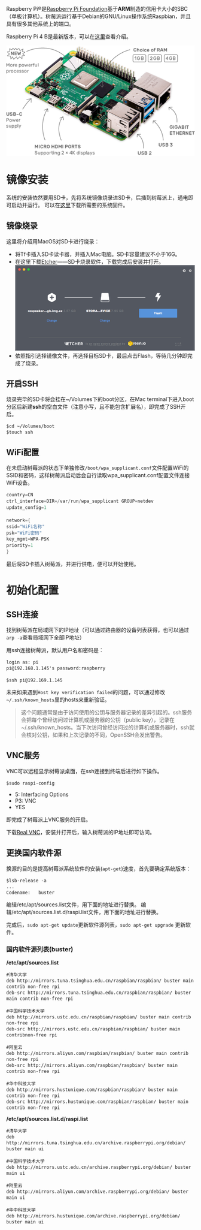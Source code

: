Raspberry Pi®是[Raspberry Pi Foundation](http://www.raspberrypi.org/)基于**ARM**制造的信用卡大小的SBC（单板计算机）。树莓派运行基于Debian的GNU/Linux操作系统Raspbian，并且具有很多其他系统上的端口。

Raspberry Pi 4 B是最新版本，可以在[这里](https://www.raspberrypi.org/products/raspberry-pi-4-model-b/)查看介绍。

![Raspberry Pi 4b](https://raw.githubusercontent.com/ericwangzq/Eric_Blog/master/assets/20200504163646.png)

# 镜像安装

系统的安装依然要用SD卡，先将系统镜像烧录进SD卡，后插到树莓派上，通电即可启动并运行。
可以在[这里](https://www.raspberrypi.org/downloads/raspbian/)下载所需要的系统固件。

## 镜像烧录
这里将介绍用MacOS对SD卡进行烧录：
- 将Tf卡插入SD卡读卡器，并插入Mac电脑。SD卡容量建议不小于16G。
- 在这里下载[Etcher](https://etcher.io/)——SD卡烧录软件，下载完成后安装并打开。
![Etcher](https://raw.githubusercontent.com/ericwangzq/Eric_Blog/master/assets/20200504170354.png)
- 依照指引选择镜像文件，再选择目标SD卡，最后点击Flash，等待几分钟即完成了烧录。

## 开启SSH
烧录完毕的SD卡将会挂在~/Volumes下的boot分区，在Mac terminal下进入boot分区后新建**ssh**的空白文件（注意小写，且不能包含扩展名），即完成了SSH开启。
```shell
$cd ~/Volumes/boot
$touch ssh
```

## WiFi配置
在未启动树莓派的状态下单独修改`/boot/wpa_supplicant.conf`文件配置WiFi的SSID和密码，这样树莓派启动后会自行读取wpa_supplicant.conf配置文件连接WiFi设备。
```c
country=CN
ctrl_interface=DIR=/var/run/wpa_supplicant GROUP=netdev
update_config=1

network={
ssid="WiFi名称"
psk="WiFi密码"
key_mgmt=WPA-PSK
priority=1
}
```
最后将SD卡插入树莓派，并进行供电，便可以开始使用。

# 初始化配置

## SSH连接
找到树莓派在局域网下的IP地址（可以通过路由器的设备列表获得，也可以通过`arp -a`查看局域网下全部IP地址）

用ssh连接树莓派，默认用户名和密码是：
```shell
login as: pi
pi@192.168.1.145's password:raspberry

$ssh pi@192.169.1.145
```
未来如果遇到`Host key verification failed`的问题，可以通过修改`~/.ssh/known_hosts`里的hosts来重新验证。
> 这个问题通常是由于访问使用的公钥与服务器记录的差异引起的。ssh服务会把每个曾经访问过计算机或服务器的公钥（public key），记录在~/.ssh/known_hosts。当下次访问曾经访问过的计算机或服务器时，ssh就会核对公钥，如果和上次记录的不同，OpenSSH会发出警告。

## VNC服务
VNC可以远程显示树莓派桌面，在ssh连接到终端后进行如下操作。

```shell
$sudo raspi-config
```
- 5: Interfacing Options
- P3: VNC
- YES

即完成了树莓派上VNC服务的开启。

下载[Real VNC](https://www.baidu.com/link?url=iW6RVDaZdafJwUX4boQhLuh7MNRw4HkAi4QgoqmnfDXU4bT46q_bCJmDjLUpERyvWlFnof0B4D4VDeaZYD51Ea&wd=&eqid=a185411b00045afd000000065d4beff3)，安装并打开后，输入树莓派的IP地址即可访问。

## 更换国内软件源
换源的目的是提高树莓派系统软件的安装(`apt-get`)速度，首先要确定系统版本：
```shell
$lsb-release -a
...
Codename:   buster
```
编辑/etc/apt/sources.list文件，用下面的地址进行替换。
编辑/etc/apt/sources.list.d/raspi.list文件，用下面的地址进行替换。

完成后，`sudo apt-get update`更新软件源列表，`sudo apt-get upgrade` 更新软件。

### 国内软件源列表(buster)

**/etc/apt/sources.list**
```shell
#清华大学
deb http://mirrors.tuna.tsinghua.edu.cn/raspbian/raspbian/ buster main contrib non-free rpi
deb-src http://mirrors.tuna.tsinghua.edu.cn/raspbian/raspbian/ buster main contrib non-free rpi

#中国科学技术大学
deb http://mirrors.ustc.edu.cn/raspbian/raspbian/ buster main contrib non-free rpi
deb-src http://mirrors.ustc.edu.cn/raspbian/raspbian/ buster main contribnon-free rpi

#阿里云
deb http://mirrors.aliyun.com/raspbian/raspbian/ buster main contrib non-free rpi
deb-src http://mirrors.aliyun.com/raspbian/raspbian/ buster main contrib non-free rpi

#华中科技大学
deb http://mirrors.hustunique.com/raspbian/raspbian/ buster main contrib non-free rpi
deb-src http://mirrors.hustunique.com/raspbian/raspbian/ buster main contrib non-free rpi
```

**/etc/apt/sources.list.d/raspi.list**
```
#清华大学
deb http://mirrors.tuna.tsinghua.edu.cn/archive.raspberrypi.org/debian/ buster main ui

#中国科学技术大学
deb http://mirrors.ustc.edu.cn/archive.raspberrypi.org/debian/ buster main ui

#阿里云
deb http://mirrors.aliyun.com/archive.raspberrypi.org/debian/ buster main ui

#华中科技大学
deb http://mirrors.hustunique.com/archive.raspberrypi.org/debian/ buster main ui
```